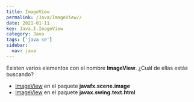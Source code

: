 ```yaml
---
title: ImageView
permalink: /Java/ImageView//
date: 2021-01-11
key: Java.I.ImageView
category: Java
tags: ['java se']
sidebar: 
  nav: java
---
```


Existen varios elementos con el nombre **ImageView**. ¿Cuál de ellas estás buscando?
<ul>
<li><a href="/Java/ImageView-javafx-scene-image/">ImageView</a> en el paquete <strong>javafx.scene.image</strong></li>
<li><a href="/Java/ImageView-javax-swing-text-html/">ImageView</a> en el paquete <strong>javax.swing.text.html</strong></li>
<ul>
